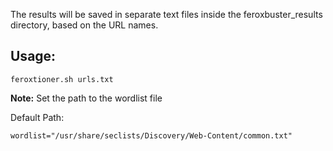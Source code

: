 The results will be saved in separate text files inside the feroxbuster_results directory, based on the URL names.

## Usage:

```
feroxtioner.sh urls.txt
```

**Note:** Set the path to the wordlist file

Default Path:

```
wordlist="/usr/share/seclists/Discovery/Web-Content/common.txt"
```

